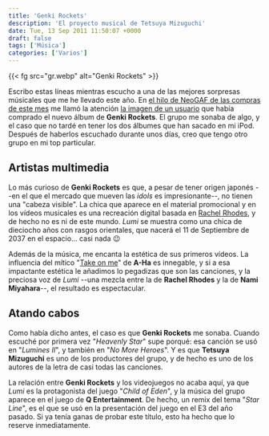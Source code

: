 ```yaml
---
title: 'Genki Rockets'
description: 'El proyecto musical de Tetsuya Mizuguchi'
date: Tue, 13 Sep 2011 11:50:07 +0000
draft: false
tags: ['Música']
categories: ['Varios']
---
```


{{< fg src="gr.webp" alt="Genki Rockets" >}}

Escribo estas líneas mientras escucho a una de las mejores sorpresas músicales que me he llevado este año. En [el hilo de NeoGAF de las compras de este mes](http://www.neogaf.com/forum/showthread.php?t=443118 "Cuidado, es adictivo...") me llamó la atención [la imagen de un usuario](http://www.neogaf.com/forum/showpost.php?p=30797753&postcount=709) que había comprado el nuevo álbum de **Genki Rockets**. El grupo me sonaba de algo, y el caso que no tardé en tener los dos álbumes que han sacado en mi iPod. Después de haberlos escuchado durante unos días, creo que tengo otro grupo en mi top particular.

## Artistas multimedia

Lo más curioso de **Genki Rockets** es que, a pesar de tener origen japonés --en el que el mercado que mueven las _idols_ es impresionante--, no tienen una "cabeza visible". La chica que aparece en el material promocional y en los vídeos musicales es una recreación digital basada en [Rachel Rhodes](http://en.wikipedia.org/wiki/Rachel_Rhodes_%28singer%29), y de hecho no es ni de este mundo. _Lumi_ se muestra como una chica de dieciocho años con rasgos orientales, que nacerá el 11 de Septiembre de 2037 en el espacio... casi nada :wink:

Además de la música, me encanta la estética de sus primeros vídeos. La influencia del mítico "[Take on me](http://www.youtube.com/watch?v=djV11Xbc914)" de **A-Ha** es innegable, y si a esa impactante estética le añadimos lo pegadizas que son las canciones, y la preciosa voz de _Lumi_ --una mezcla entre la de **Rachel Rhodes** y la de **Nami Miyahara**--, el resultado es espectacular.

## Atando cabos

Como había dicho antes, el caso es que **Genki Rockets** me sonaba. Cuando escuché por primera vez "_Heavenly Star_" supe porqué: esa canción se usó en "_Lumines II_", y también en "_No More Heroes_". Y es que **Tetsuya Mizuguchi** es uno de los productores del grupo, y de hecho es uno de los autores de la letra de casi todas las canciones.

La relación entre **Genki Rockets** y los videojuegos no acaba aquí, ya que _Lumi_ es la protagonista del juego "_Child of Eden_", y la música del grupo aparece en el juego de **Q Entertainment**. De hecho, un remix del tema "_Star Line_", es el que se usó en la presentación del juego en el E3 del año pasado. Si ya tenía ganas de probar este título, esto ha hecho que lo reserve inmediatamente.